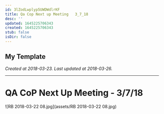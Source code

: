 ```yaml
---
id: 3lZodLwplyp5UWDWdlrKF
title: Qa Cop Next up Meeting   3_7_18
desc: ''
updated: 1645225706343
created: 1645225706343
stub: false
isDir: false
---
```

My Template
---

_Created at 2018-03-23._
_Last updated at 2018-03-26._




---

# QA CoP Next Up Meeting - 3/7/18


![RB 2018-03-22 08.jpg](assets/RB 2018-03-22 08.jpg)

